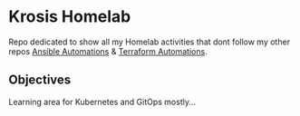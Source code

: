 # Krosis Homelab

Repo dedicated to show all my Homelab activities that dont follow my other repos [Ansible Automations](https://github.com/sirArthurDayne/ansible-automations) & [Terraform Automations](https://github.com/sirArthurDayne/tf-automations).
## Objectives

Learning area for Kubernetes and GitOps mostly...
